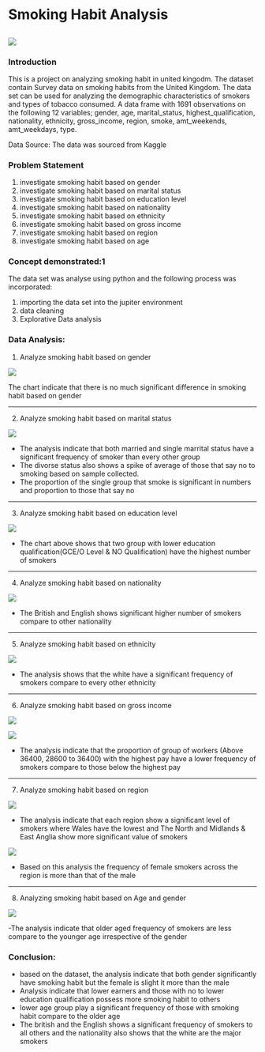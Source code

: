 # Smoking Habit Analysis

![](page_2.JPG)
---

### Introduction
This is a project on  analyzing smoking habit in united kingodm. The  dataset contain Survey data on smoking habits from the United Kingdom. The data set can be used for analyzing the demographic characteristics of smokers and types of tobacco consumed. A data frame with 1691 observations on the following 12 variables; gender,	age,	marital_status,	highest_qualification,	nationality,	ethnicity,	gross_income,	region,	smoke,	amt_weekends,	amt_weekdays,	type.

Data Source: The data was sourced from Kaggle

### Problem Statement
1. investigate smoking habit based on gender
2. investigate smoking habit based on marital status
3. investigate smoking habit based on education level
4. investigate smoking habit based on nationality
5. investigate smoking habit based on ethnicity
6. investigate smoking habit based on gross income
7. investigate smoking habit based on region
8. investigate smoking habit based on age


### Concept demonstrated:1

The data set was analyse using python and the following process was incorporated:
1. importing the data set into the jupiter environment
2. data cleaning
3. Explorative Data analysis

### Data Analysis:

1. Analyze smoking habit based on gender

![](Analysis_1.JPG)

The chart indicate that there is no much significant difference in smoking habit based on gender

---

2. Analyze  smoking habit based on marital status

![](Analysis_2.JPG)

- The analysis indicate that both married and single marrital status have a significant frequency of smoker than every other group
- The divorse status also shows a spike of average of those that say no to smoking based on sample collected.
- The proportion of the single group that smoke is significant in numbers and proportion to those that say no
---

3. Analyze  smoking habit based on education level

![](Analysis_3.JPG)

- The chart above shows that two group with lower education qualification(GCE/O Level & NO Qualification) have the highest number of smokers
---

4. Analyze smoking habit based on nationality

![](Analysis_4.JPG)

- The British and English shows significant higher number of smokers compare to other nationality

---
5. Analyze  smoking habit based on ethnicity

![](Analysis_5.JPG)

- The analysis shows that the white have a significant frequency of smokers compare to every other ethnicity

---

6. Analyze  smoking habit based on gross income

![](Analysis_6.JPG)

![](Analysis_7a.png)

- The analysis indicate that the proportion of group of workers (Above 36400, 28600 to 36400) with the highest pay have a lower frequency of smokers compare to those below 
  the highest pay

---

7. Analyze  smoking habit based on region

![](Analysis_8.JPG)

- The analysis indicate that each region show a significant level of smokers where Wales have the lowest and The North and Midlands & East Anglia show more significant 
  value of smokers

![](Analysis_9.png)

- Based on this analysis the frequency of female smokers across the region is more than that of the male

---

8. Analyzing smoking habit based on Age and gender

![](Analysis_10.png)

-The analysis indicate that older aged frequency of smokers are less compare to the younger age irrespective of the gender


### Conclusion:
- based on the dataset, the analysis indicate that both gender significantly have smoking habit but the female is slight it more than the male
- Analysis indicate that lower earners and those with no to lower education qualification possess more smoking habit to others
- lower age group play a significant frequency of those with smoking habit compare to the older age
- The british and the English shows a significant frequency of smokers to all others and the nationality also shows that the white are the major smokers
